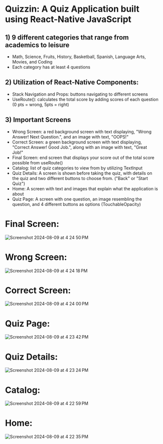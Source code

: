# Quizzin: A Quiz Application built using React-Native JavaScript

## 1) 9 different categories that range from academics to leisure
  - Math, Science, Fruits, History, Basketball, Spanish, Language Arts, Movies, and Coding
  - Each category has at least 4 questions
## 2) Utilization of React-Native Components:
  - Stack Navigation and Props: buttons navigating to different screens
  - UseRoute(): calculates the total score by adding scores of each question (0 pts = wrong, 5pts = right)
    
## 3) Important Screens   
  - Wrong Screen: a red background screen with text displaying, "Wrong Answer! Next Question.", and an image with text, "OOPS!"
  - Correct Screen: a green background screen with text displaying, "Correct Answer! Good Job.", along with an image with text, "Great Job!"
  - Final Screen: end screen that displays your score out of the total score possible from useRoute()
  - Catalog: list of quiz categories to view from by utilizing TextInput
  - Quiz Details: A screen is shown before taking the quiz, with details on the quiz and two different buttons to choose from. ("Back" or "Start Quiz")
  - Home: A screen with text and images that explain what the application is about
  - Quiz Page: A screen with one question, an image resembling the question, and 4 different buttons as options (TouchableOpacity)

# Final Screen:
![Screenshot 2024-08-09 at 4 24 50 PM](https://github.com/user-attachments/assets/3d3e2fcf-7fb8-43d5-933b-1e9f5d8b35d7)
# Wrong Screen:
![Screenshot 2024-08-09 at 4 24 18 PM](https://github.com/user-attachments/assets/1f836eef-c0c4-4cdd-a9b3-7adab8fe469a)
# Correct Screen:
![Screenshot 2024-08-09 at 4 24 00 PM](https://github.com/user-attachments/assets/60fc1331-abc5-40da-a53a-9fc224421367)
# Quiz Page:
![Screenshot 2024-08-09 at 4 23 42 PM](https://github.com/user-attachments/assets/e39f7b29-6b55-4413-95fc-74aec85307b2)
# Quiz Details:
![Screenshot 2024-08-09 at 4 23 24 PM](https://github.com/user-attachments/assets/3ecd8e53-48ad-48ce-a380-9284d12b709c)
# Catalog:
![Screenshot 2024-08-09 at 4 22 59 PM](https://github.com/user-attachments/assets/e5afadfc-dfcc-41ff-b372-2b6d643db003)
# Home:
![Screenshot 2024-08-09 at 4 22 35 PM](https://github.com/user-attachments/assets/024043d6-d78a-47ab-a390-be520068eeff)
